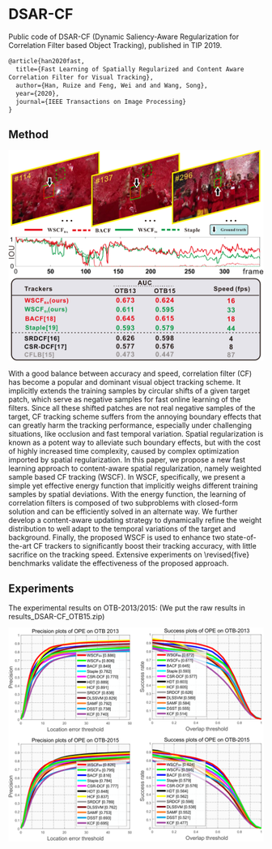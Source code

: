 # DSAR-CF
Public code of DSAR-CF (Dynamic Saliency-Aware Regularization for Correlation Filter based Object Tracking), published in TIP 2019.
```
@article{han2020fast,
  title={Fast Learning of Spatially Regularized and Content Aware Correlation Filter for Visual Tracking}, 
  author={Han, Ruize and Feng, Wei and and Wang, Song},  
  year={2020},  
  journal={IEEE Transactions on Image Processing}
}
```

## Method

![example](https://github.com/HanRuize/WSCF/blob/master/example.png)

With a good balance between accuracy and speed, correlation filter (CF) has become a popular and dominant visual object tracking scheme. It implicitly extends the training samples by circular shifts of a given target patch, which serve as negative samples for fast online learning of the filters. Since all these shifted patches are not real negative samples of the target, CF tracking scheme suffers from the annoying boundary effects that can greatly harm the tracking performance, especially under challenging situations, like occlusion and fast temporal variation. Spatial regularization is known as a potent way to alleviate such boundary effects, but with the cost of highly increased time complexity, caused by complex optimization imported by spatial regularization. In this paper, we propose a new fast learning approach to content-aware spatial regularization, namely weighted sample based CF tracking (WSCF). 
In WSCF, specifically, we present a simple yet effective energy function that implicitly weighs different training samples by spatial deviations. With the energy function, the learning of correlation filters is composed of two subproblems with closed-form solution and can be efficiently solved in an alternate way.
We further develop a content-aware updating strategy to dynamically refine the weight distribution to well adapt to the temporal variations of the target and background. Finally, the proposed WSCF is used to enhance two state-of-the-art CF trackers to significantly boost their tracking accuracy, with little sacrifice on the tracking speed. Extensive experiments on \revised{five} benchmarks validate the effectiveness of the proposed approach.

## Experiments
The experimental results on OTB-2013/2015: (We put the raw results in results_DSAR-CF_OTB15.zip)  

![res](https://github.com/HanRuize/WSCF/blob/master/eval_otb.png)
